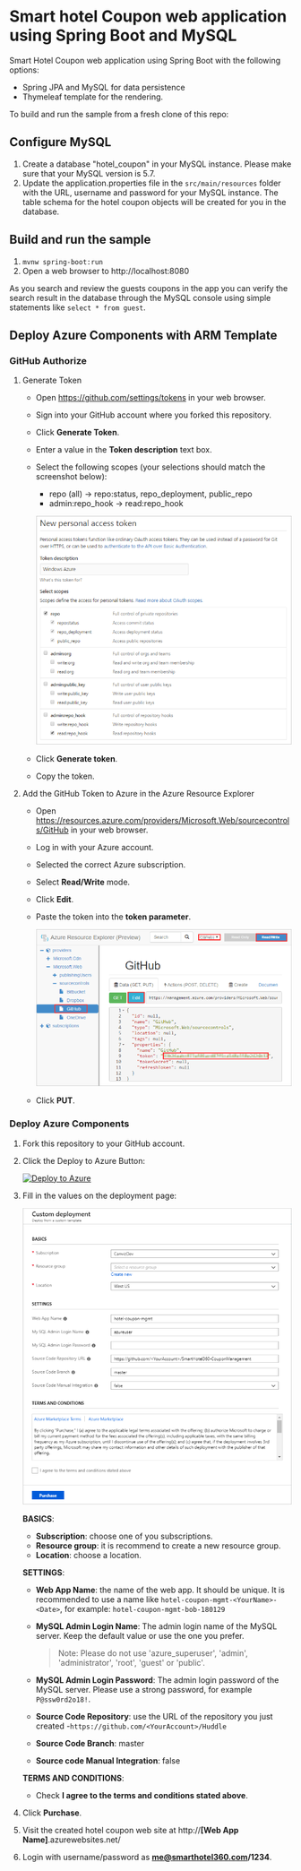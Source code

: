 # Smart hotel Coupon web application using Spring Boot and MySQL

Smart Hotel Coupon web application using Spring Boot with the following options:

- Spring JPA and MySQL for data persistence
- Thymeleaf template for the rendering.

To build and run the sample from a fresh clone of this repo:

## Configure MySQL

1. Create a database "hotel_coupon" in your MySQL instance. Please make sure that your MySQL version is 5.7.
2. Update the application.properties file in the `src/main/resources` folder with the URL, username and password for your MySQL instance. The table schema for the hotel coupon objects will be created for you in the database.


## Build and run the sample

1. `mvnw spring-boot:run`
2. Open a web browser to http://localhost:8080

As you search and review the guests coupons in the app you can verify the search result in the database through the MySQL console using simple statements like 
`select * from guest`.



## Deploy Azure Components with ARM Template

### GitHub Authorize

1. Generate Token

   - Open <https://github.com/settings/tokens> in your web browser.

   - Sign into your GitHub account where you forked this repository.

   - Click **Generate Token**.

   - Enter a value in the **Token description** text box.

   - Select the following scopes (your selections should match the screenshot below):

     - repo (all) -> repo:status, repo_deployment, public_repo
     - admin:repo_hook -> read:repo_hook

     ![](images/github-new-personal-access-token.png)

   - Click **Generate token**.

   - Copy the token.

2. Add the GitHub Token to Azure in the Azure Resource Explorer

   - Open <https://resources.azure.com/providers/Microsoft.Web/sourcecontrols/GitHub> in your web browser.

   - Log in with your Azure account.

   - Selected the correct Azure subscription.

   - Select **Read/Write** mode.

   - Click **Edit**.

   - Paste the token into the **token parameter**.

     ![](images/update-github-token-in-azure-resource-explorer.png)

   - Click **PUT**.

### Deploy Azure Components

1. Fork this repository to your GitHub account.

2. Click the Deploy to Azure Button:

    [![Deploy to Azure](https://camo.githubusercontent.com/9285dd3998997a0835869065bb15e5d500475034/687474703a2f2f617a7572656465706c6f792e6e65742f6465706c6f79627574746f6e2e706e67)](https://portal.azure.com/#create/Microsoft.Template/uri/https%3A%2F%2Fraw.githubusercontent.com%2FMicrosoft%2FSmartHotel360-CouponManagement%2Fmaster%2Fazuredeploy.json)

3. Fill in the values on the deployment page:

    ![](images/azure-deploy.png)

    **BASICS**:

    * **Subscription**: choose one of you subscriptions.
    * **Resource group**: it is recommend to create a new resource group.
    * **Location**: choose a location.

    **SETTINGS**:

    - **Web App Name**: the name of the web app. It should be unique. It is recommended to use a name like `hotel-coupon-mgmt-<YourName>-<Date>`, for example: `hotel-coupon-mgmt-bob-180129`

    - **MySQL Admin Login Name**: The admin login name of the MySQL server. Keep the default value or use the one you prefer.

      > Note: Please do not use 'azure_superuser', 'admin', 'administrator', 'root', 'guest' or 'public'.

    - **MySQL Admin Login Password**: The admin login password of the MySQL server. Please use a strong password, for example `P@ssw0rd2o18!`.

    - **Source Code Repository**: use the URL of the repository you just created -`https://github.com/<YourAccount>/Huddle`

    - **Source Code Branch**: master

    - **Source code Manual Integration**: false

    **TERMS AND CONDITIONS**:

    - Check **I agree to the terms and conditions stated above**.

4. Click **Purchase**.

5. Visit the created hotel coupon web site at http://**[Web App Name]**.azurewebsites.net/

6. Login with username/password as **me@smarthotel360.com/1234**.
